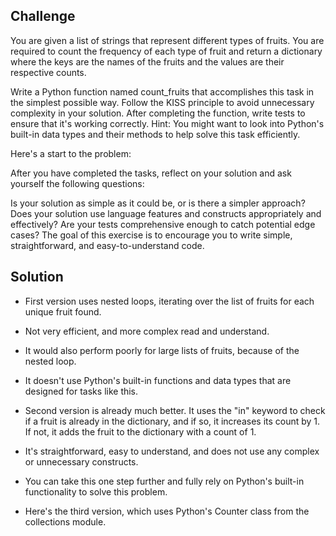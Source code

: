 ## Challenge

You are given a list of strings that represent different types of fruits. You are required to count the frequency of each type of fruit and return a dictionary where the keys are the names of the fruits and the values are their respective counts.

Write a Python function named count_fruits that accomplishes this task in the simplest possible way. Follow the KISS principle to avoid unnecessary complexity in your solution.
After completing the function, write tests to ensure that it's working correctly.
Hint: You might want to look into Python's built-in data types and their methods to help solve this task efficiently.

Here's a start to the problem:

After you have completed the tasks, reflect on your solution and ask yourself the following questions:

Is your solution as simple as it could be, or is there a simpler approach?
Does your solution use language features and constructs appropriately and effectively?
Are your tests comprehensive enough to catch potential edge cases?
The goal of this exercise is to encourage you to write simple, straightforward, and easy-to-understand code.

## Solution

- First version uses nested loops, iterating over the list of fruits for each unique fruit found.
- Not very efficient, and more complex read and understand.
- It would also perform poorly for large lists of fruits, because of the nested loop.
- It doesn't use Python's built-in functions and data types that are designed for tasks like this.

- Second version is already much better. It uses the "in" keyword to check if a fruit is already in the dictionary, and if so, it increases its count by 1. If not, it adds the fruit to the dictionary with a count of 1.
- It's straightforward, easy to understand, and does not use any complex or unnecessary constructs.

- You can take this one step further and fully rely on Python's built-in functionality to solve this problem.
- Here's the third version, which uses Python's Counter class from the collections module.

